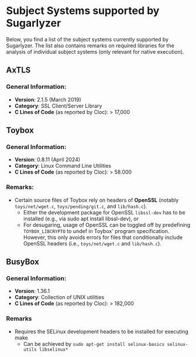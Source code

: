 
# Subject Systems supported by Sugarlyzer

Below, you find a list of the subject systems currently supported by Sugarlyzer.
The list also contains remarks on required libraries for the analysis of individual subject systems (only relevant for
native execution).

## AxTLS

### General Information:
- **Version**: 2.1.5 (March 2019)
- **Category**: SSL Client/Server Library
- **C Lines of Code** (as reported by Cloc): > 17,000

## Toybox

### General Information:
- **Version**: 0.8.11 (April 2024)
- **Category**: Linux Command Line Utilities
- **C Lines of Code** (as reported by Cloc): > 58.000

### Remarks:
- Certain source files of Toybox rely on headers of **OpenSSL** (notably ``toys/net/wget.c``, ``toys/pending/git.c``, and ``lib/hash.c``).
  - Either the development package for OpenSSL `libssl-dev` has to be installed (e.g., via sudo apt install libssl-dev), or 
  - For desugaring, usage of OpenSSL can be toggled off by predefining ``TOYBOX_LIBCRYPTO`` to undef in Toybox' program specification. However, this only avoids errors for files that conditionally include OpenSSL headers (i.e., ``toys/net/wget.c`` and ``lib/hash.c``).  

## BusyBox

### General Information:
- **Version**: 1.36.1
- **Category**: Collection of UNIX utilities
- **C Lines of Code** (as reported by Cloc): > 182,000

### Remarks
- Requires the SELinux development headers to be installed for executing make
  - Can be achieved by ``sudo apt-get install selinux-basics selinux-utils libselinux*``
